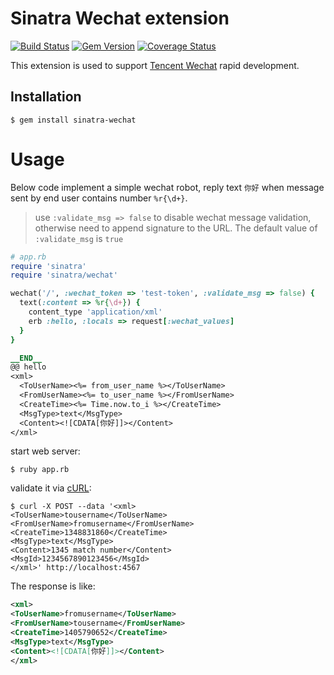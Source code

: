 # Sinatra Wechat extension
[![Build Status](https://travis-ci.org/luj1985/sinatra-wechat.svg?branch=master)](https://travis-ci.org/luj1985/sinatra-wechat)
[![Gem Version](https://badge.fury.io/rb/sinatra-wechat.svg)](http://badge.fury.io/rb/sinatra-wechat)
[![Coverage Status](https://coveralls.io/repos/luj1985/sinatra-wechat/badge.png)](https://coveralls.io/r/luj1985/sinatra-wechat)

This extension is used to support [Tencent Wechat](https://mp.weixin.qq.com/) rapid development.

## Installation

    $ gem install sinatra-wechat

# Usage

Below code implement a simple wechat robot, reply text `你好` when message sent by end user contains number `%r{\d+}`.
> use `:validate_msg => false` to disable wechat message validation, otherwise need to append signature to the URL. The default value of `:validate_msg` is `true`

```ruby
# app.rb
require 'sinatra'
require 'sinatra/wechat'

wechat('/', :wechat_token => 'test-token', :validate_msg => false) {
  text(:content => %r{\d+}) {
  	content_type 'application/xml'
  	erb :hello, :locals => request[:wechat_values]
  }
}

__END__
@@ hello
<xml>
  <ToUserName><%= from_user_name %></ToUserName>
  <FromUserName><%= to_user_name %></FromUserName>
  <CreateTime><%= Time.now.to_i %></CreateTime>
  <MsgType>text</MsgType>
  <Content><![CDATA[你好]]></Content>
</xml>
```

start web server:
```shell
$ ruby app.rb
```

validate it via [cURL](http://curl.haxx.se):
```shell
$ curl -X POST --data '<xml>
<ToUserName>tousername</ToUserName>
<FromUserName>fromusername</FromUserName> 
<CreateTime>1348831860</CreateTime>
<MsgType>text</MsgType>
<Content>1345 match number</Content>
<MsgId>1234567890123456</MsgId>
</xml>' http://localhost:4567
```

The response is like:
``` xml
<xml>
<ToUserName>fromusername</ToUserName>
<FromUserName>tousername</FromUserName>
<CreateTime>1405790652</CreateTime>
<MsgType>text</MsgType>
<Content><![CDATA[你好]]></Content>
</xml>
```
